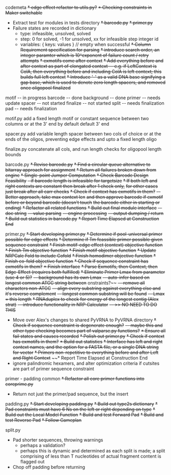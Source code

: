 codemeta
~~* edge effect refactor to utils.py?~~
~~* Checking constraints in Maker switchable~~
* Extract test for modules in tests directory
  ~~* barcode.py~~
  ~~* primer.py~~
* Failure states are recorded in dictionary
  - type: infeasible, unsolved, solved
  - step: 0  for solved,
          -1 for unsolved,
          xx for infeasible step integer id
  - variables: {
      keys: values
    } // empty when successful
~~* Column Requirement specification for parsing~~
~~* introduce search order, an integer paramter
  which is 10^exponent of failure count / retry attempts~~
~~* exmotifs come after context~~
~~* Add everything before and after context as part of elongated context
  -- e.g. if LeftContext is ColA, then everything before and including
     ColA is left context; this builds full left context~~
~~* Introduce '-' as a valid DNA base signifying a gap base, which
  is used to denote zero length spacers, and removed once oligopool
  finalized~~

motif -- in progress
barcode -- done
background -- done
primer -- needs update
spacer -- not started
finalize -- not started
split -- needs finalization
pad -- needs finalization

motif.py
add a fixed length motif or constant sequence
between two columns or at the 3' end by default
default 3' end

spacer.py
add variable length spacer between two cols of
choice or at the ends of the oligos, preventing
edge effects and upto a fixed length oligo

finalize.py
concatenate all cols, and run length checks
for oligopool length bounds

barcode.py
~~* Revise barcode.py~~
~~* Find a circular queue alternative to bitarray approach for assignment~~
~~* Return all failures broken down from engine~~
~~* Single-point Jumper Computation~~
~~* Check Barcode Design Feasibility~~
  ~~- if barcode length is infeasible for targetsize~~
~~* If both left and right contexts are constant then break after 1 check only,~~
  ~~for other cases just break after all carr checks~~
~~* Check if context has exmotifs in them?~~
  ~~-- Better approach, take max context len~~
     ~~and then approve barcode if exmotif~~
     ~~before or beyond barcode (doesn't touch~~
     ~~the barcode either in starting or ending)~~
~~* Refactor all related functions~~
~~* Build out final module interface~~
  ~~-- doc string~~
  ~~-- value parsing~~
  ~~-- engine processing~~
  ~~-- output dumping / return~~
~~* Build out statistics in barcode.py~~
~~* Report Time Elapsed at Construction End~~

primer.py
~~* Start developing primer.py~~
~~* Determine if pool-universal primer possible for edge effects~~
~~* Determine if Tm feassible primer possible given sequence constraint~~
~~* Finish motif-edge effect (context) objective function~~
~~* Finish Tm objective function~~
~~* Finish motif objective function~~
~~* Update NRPCalc Fold to include Cofold~~
~~* Finish homodimer objective function~~
~~* Finish co-fold objective function~~
~~* Check if sequence constraint has exmotifs in them?~~
~~* Finish interface~~
~~* Parse Exmotifs, then Context, then Edge-Effect (requires both fulfilled)~~
~~* Eliminate Primer Lmax from parameter (use 4 or 5)?~~
  ~~-- background has its own Lmax~~
  ~~-- auto-infer based on longest common ATGC string between~~
     onstraints?~~
     ~~-- remove all characters non-ATGC~~
     ~~-- align every substring against everything
        else and it's reverse complement~~
     ~~-- longest common substring will be found~~
     ~~-- Lmax = this length~~
~~* RNAduplex to check for energy of the longest contig (Alex strat)~~
  ~~-- introduce functionality in NRP Calculator~~
  ~~-- >> NO NEED TO DO THIS~~
* Move over Alex's changes to shared PyVRNA to PyVRNA directory
~~* Check if sequence constraint is degenerate enough?~~
  ~~-- maybe this and other type checking becomes part of valparse.py functions?~~
~~* Ensure all fail states and causes recorded~~
~~* Polish out primer.py~~
~~* Check if context has exmotifs in them?~~
~~* Build out statistics~~
~~* Interface has left and right context names, and the option
  for a FASTA file, or a single DNA string for vector~~
~~* Primers non-repetitive to everything before and after Left and Right Context~~
~~* Report Time Elapsed at Construction End
* ignore palindromic hexamers, and alter optimization criteria
  if cutsites are part of primer sequence constraint

primer - padding common
~~* Refactor all core primer functions into coreprime.py~~
* Return not just the primer/pad sequence, but the insert

padding.py
~~* Start developing padding.py~~
~~* Build out type2s dictionary~~
~~* Pad constraints must have 6 Ns on the left or right depending on type~~
~~* Build out the Local Model Function~~
~~* Build and test Forward Pad~~
~~* Build and test Reverse Pad~~
~~* Follow Gameplan~~

split.py
* Pad shorter sequences, throwing warnings
    - perhaps a validation?
    - perhaps this is dynamic and determined
      as each split is made; a split comprising
      of less than T nucleotides of actual
      fragment content is flagged out
* Chop off padding before returning